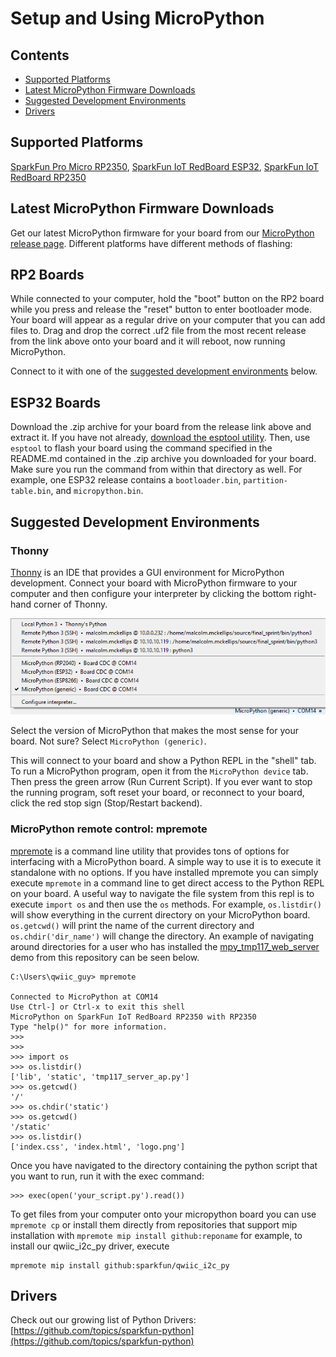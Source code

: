 # Setup and Using MicroPython

## Contents
* [Supported Platforms](#hardware)
* [Latest MicroPython Firmware Downloads](#latest-micropython-firmware-downloads)
* [Suggested Development Environments](#suggested-development-environments)
* [Drivers](#drivers)

## Supported Platforms
 [SparkFun Pro Micro RP2350](https://www.sparkfun.com/sparkfun-pro-micro-rp2350.html), [SparkFun IoT RedBoard ESP32](https://www.sparkfun.com/sparkfun-iot-redboard-esp32-development-board.html), [SparkFun IoT RedBoard RP2350](https://www.sparkfun.com/sparkfun-iot-redboard-rp2350.html)

## Latest MicroPython Firmware Downloads 
Get our latest MicroPython firmware for your board from our [MicroPython release page](https://github.com/sparkfun/micropython/releases). Different platforms have different methods of flashing:


## RP2 Boards
While connected to your computer, hold the "boot" button on the RP2 board while you press and release the "reset" button to enter bootloader mode. Your board will appear as a regular drive on your computer that you can add files to. Drag and drop the correct .uf2 file from the most recent release from the link above onto your board and it will reboot, now running MicroPython. 

Connect to it with one of the [suggested development environments](#suggested-development-environments) below.  

## ESP32 Boards
Download the .zip archive for your board from the release link above and extract it. If you have not already, [download the esptool utility](https://docs.espressif.com/projects/esptool/en/latest/esp32/installation.html). Then, use ```esptool``` to flash your board using the command specified in the README.md contained in the .zip archive you downloaded for your board. Make sure you run the command from within that directory as well. For example, one ESP32 release contains a `bootloader.bin`, `partition-table.bin`, and `micropython.bin`.

## Suggested Development Environments

### Thonny
[Thonny](https://thonny.org/) is an IDE that provides a GUI environment for MicroPython development. Connect your board with MicroPython firmware to your computer and then configure your interpreter by clicking the bottom right-hand corner of Thonny.

![thonny-boards](/docs/images/thonny-board.png "Thonny Boards")

Select the version of MicroPython that makes the most sense for your board. Not sure? Select ```MicroPython (generic)```.

This will connect to your board and show a Python REPL in the "shell" tab. To run a MicroPython program, open it from the ```MicroPython device``` tab. Then press the green arrow (Run Current Script). If you ever want to stop the running program, soft reset your board, or reconnect to your board, click the red stop sign (Stop/Restart backend).

### MicroPython remote control: mpremote
[mpremote](https://docs.micropython.org/en/latest/reference/mpremote.html) is a command line utility that provides tons of options for interfacing with a MicroPython board. A simple way to use it is to execute it standalone with no options. If you have installed mpremote you can simply execute ```mpremote``` in a command line to get direct access to the Python REPL on your board. A useful way to navigate the file system from this repl is to execute ```import os``` and then use the `os` methods. For example, ```os.listdir()``` will show everything in the current directory on your MicroPython board. ```os.getcwd()``` will print the name of the current directory and ```os.chdir('dir_name')``` will change the directory. An example of navigating around directories for a user who has installed the [mpy_tmp117_web_server](https://github.com/sparkfun/sparkfun-python/tree/main/examples/mpy_tmp117_web_server) demo from this repository can be seen below.

```
C:\Users\qwiic_guy> mpremote

Connected to MicroPython at COM14
Use Ctrl-] or Ctrl-x to exit this shell
MicroPython on SparkFun IoT RedBoard RP2350 with RP2350
Type "help()" for more information.
>>>
>>>
>>> import os
>>> os.listdir()
['lib', 'static', 'tmp117_server_ap.py']
>>> os.getcwd()
'/'
>>> os.chdir('static')
>>> os.getcwd()
'/static'
>>> os.listdir()
['index.css', 'index.html', 'logo.png']
```

Once you have navigated to the directory containing the python script that you want to run, run it with the exec command: 

```
>>> exec(open('your_script.py').read())
```

To get files from your computer onto your micropython board you can use ```mpremote cp``` or install them directly from repositories that support mip installation with ```mpremote mip install github:reponame``` for example, to install our qwiic_i2c_py driver, execute 

```
mpremote mip install github:sparkfun/qwiic_i2c_py
```

## Drivers
Check out our growing list of Python Drivers: [https://github.com/topics/sparkfun-python](https://github.com/topics/sparkfun-python)


